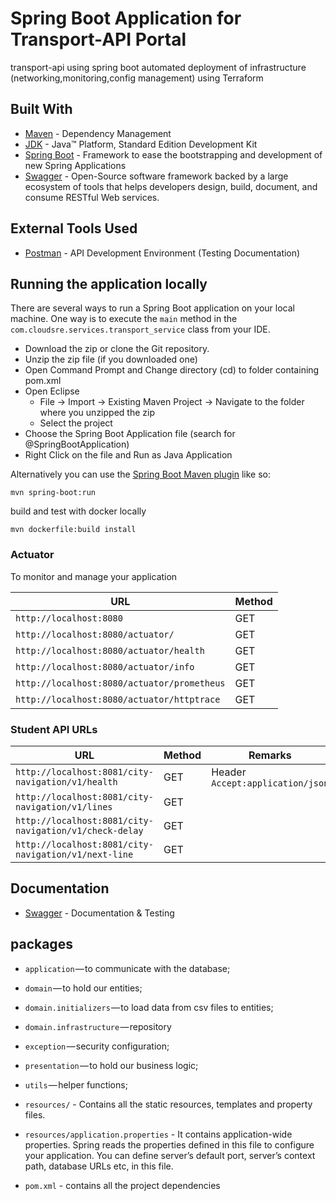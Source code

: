 # Spring Boot Application for Transport-API Portal
transport-api using spring boot
automated deployment of infrastructure (networking,monitoring,config management) using Terraform   

## Built With

* 	[Maven](https://maven.apache.org/) - Dependency Management
* 	[JDK](http://www.oracle.com/technetwork/java/javase/downloads/jdk8-downloads-2133151.html) - Java™ Platform, Standard Edition Development Kit
* 	[Spring Boot](https://spring.io/projects/spring-boot) - Framework to ease the bootstrapping and development of new Spring Applications
* 	[Swagger](https://swagger.io/) - Open-Source software framework backed by a large ecosystem of tools that helps developers design, build, document, and consume RESTful Web services.

## External Tools Used

* [Postman](https://www.getpostman.com/) - API Development Environment (Testing Documentation)


## Running the application locally

There are several ways to run a Spring Boot application on your local machine. One way is to execute the `main` method in the `com.cloudsre.services.transport_service` class from your IDE.

- Download the zip or clone the Git repository.
- Unzip the zip file (if you downloaded one)
- Open Command Prompt and Change directory (cd) to folder containing pom.xml
- Open Eclipse
   - File -> Import -> Existing Maven Project -> Navigate to the folder where you unzipped the zip
   - Select the project
- Choose the Spring Boot Application file (search for @SpringBootApplication)
- Right Click on the file and Run as Java Application

Alternatively you can use the [Spring Boot Maven plugin](https://docs.spring.io/spring-boot/docs/current/reference/html/build-tool-plugins-maven-plugin.html) like so:

```shell
mvn spring-boot:run
```
build and test with docker locally
```shell
mvn dockerfile:build install
```

### Actuator

To monitor and manage your application

|  URL |  Method |
|----------|--------------|
|`http://localhost:8080`  						         | GET |
|`http://localhost:8080/actuator/`             | GET |
|`http://localhost:8080/actuator/health`       | GET |
|`http://localhost:8080/actuator/info`      	 | GET |
|`http://localhost:8080/actuator/prometheus`   | GET |
|`http://localhost:8080/actuator/httptrace`    | GET |


### Student API URLs

|  URL |  Method | Remarks |
|----------|--------------|--------------|
|`http://localhost:8081/city-navigation/v1/health`                           | GET | Header `Accept:application/json`
|`http://localhost:8081/city-navigation/v1/lines`                            | GET | |
|`http://localhost:8081/city-navigation/v1/check-delay`                      | GET | |
|`http://localhost:8081/city-navigation/v1/next-line`                        | GET | |


## Documentation
* [Swagger](http://localhost:8081/swagger-ui.html) - Documentation & Testing



## packages

- `application` — to communicate with the database;
- `domain` — to hold our entities;
- `domain.initializers` — to load data from csv files to entities;
- `domain.infrastructure` — repository
- `exception` — security configuration;
- `presentation` — to hold our business logic;
- `utils` — helper functions;

- `resources/` - Contains all the static resources, templates and property files.
- `resources/application.properties` - It contains application-wide properties. Spring reads the properties defined in this file to configure your application. You can define server’s default port, server’s context path, database URLs etc, in this file.


- `pom.xml` - contains all the project dependencies
